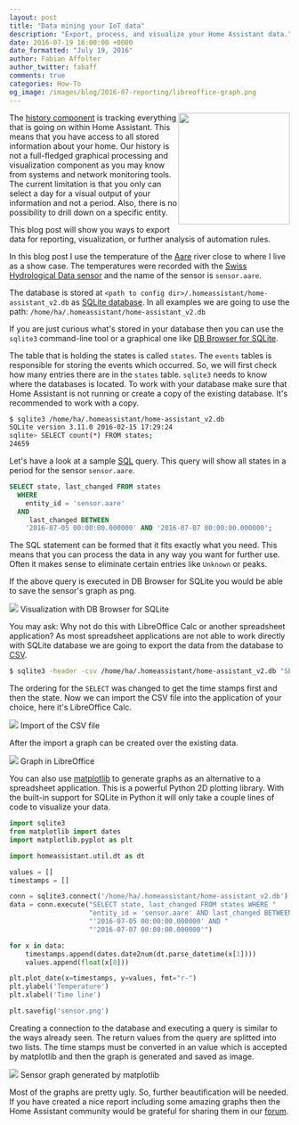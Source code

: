```yaml
---
layout: post
title: "Data mining your IoT data"
description: "Export, process, and visualize your Home Assistant data."
date: 2016-07-19 16:00:00 +0000
date_formatted: "July 19, 2016"
author: Fabian Affolter
author_twitter: fabaff
comments: true
categories: How-To
og_image: /images/blog/2016-07-reporting/libreoffice-graph.png
---
```


<img src='/images/blog/2016-07-reporting/mpl-sensor.png' style='clear: right; border:none; box-shadow: none; float: right; margin-bottom: 12px;' width='200' />

The [history component](/components/history/) is tracking everything that is going on within Home Assistant. This means that you have access to all stored information about your home. Our history is not a full-fledged graphical processing and visualization component as you may know from systems and network monitoring tools. The current limitation is that you only can select a day for a visual output of your information and not a period. Also, there is no possibility to drill down on a specific entity.

This blog post will show you ways to export data for reporting, visualization, or further analysis of automation rules.

<!--more-->

In this blog post I use the temperature of the [Aare](https://en.wikipedia.org/wiki/Aare) river close to where I live as a show case. The temperatures were recorded with the [Swiss Hydrological Data sensor](/components/sensor.swiss_hydrological_data/) and the name of the sensor is `sensor.aare`.

The database is stored at `<path to config dir>/.homeassistant/home-assistant_v2.db` as [SQLite database](https://www.sqlite.org/). In all examples we are going to use the path: `/home/ha/.homeassistant/home-assistant_v2.db`

If you are just curious what's stored in your database then you can use the `sqlite3` command-line tool or a graphical one like [DB Browser for SQLite](http://sqlitebrowser.org/).

The table that is holding the states is called `states`. The `events` tables is responsible for storing the events which occurred. So, we will first check how many entries there are in the `states` table. `sqlite3` needs to know where the databases is located. To work with your database make sure that Home Assistant is not running or create a copy of the existing database. It's recommended to work with a copy.

```bash
$ sqlite3 /home/ha/.homeassistant/home-assistant_v2.db 
SQLite version 3.11.0 2016-02-15 17:29:24
sqlite> SELECT count(*) FROM states;
24659
```

Let's have a look at a sample [SQL](https://en.wikipedia.org/wiki/SQL) query. This query will show all states in a period for the sensor `sensor.aare`.

```sql
SELECT state, last_changed FROM states
  WHERE
    entity_id = 'sensor.aare'
  AND
     last_changed BETWEEN
    '2016-07-05 00:00:00.000000' AND '2016-07-07 00:00:00.000000';
```

The SQL statement can be formed that it fits exactly what you need. This means that you can process the data in any way you want for further use. Often it makes sense to eliminate certain entries like `Unknown` or peaks.

If the above query is executed in DB Browser for SQLite you would be able to save the sensor's graph as png.

<p class='img'>
  <img src='/images/blog/2016-07-reporting/db-browser.png' />
  Visualization with DB Browser for SQLite
</p>

You may ask: Why not do this with LibreOffice Calc or another spreadsheet application? As most spreadsheet applications are not able to work directly with SQLite database we are going to export the data from the database to [CSV](https://en.wikipedia.org/wiki/Comma-separated_values).

```bash
$ sqlite3 -header -csv /home/ha/.homeassistant/home-assistant_v2.db "SELECT last_changed, state FROM states WHERE entity_id = 'sensor.aare' AND last_changed BETWEEN '2016-07-05 00:00:00.000000' AND '2016-07-07 00:00:00.000000';" > sensor.csv
```

The ordering for the `SELECT` was changed to get the time stamps first and then the state. Now we can import the CSV file into the application of your choice, here it's LibreOffice Calc.

<p class='img'>
  <img src='/images/blog/2016-07-reporting/libreoffice-import.png' />
  Import of the CSV file 
</p>

After the import a graph can be created over the existing data.

<p class='img'>
  <img src='/images/blog/2016-07-reporting/libreoffice-graph.png' />
  Graph in LibreOffice
</p>

You can also use [matplotlib](http://matplotlib.org/) to generate graphs as an alternative to a spreadsheet application. This is a powerful Python 2D plotting library. With the built-in support for SQLite in Python it will only take a couple lines of code to visualize your data. 

```python
import sqlite3
from matplotlib import dates
import matplotlib.pyplot as plt

import homeassistant.util.dt as dt

values = []
timestamps = []

conn = sqlite3.connect('/home/ha/.homeassistant/home-assistant_v2.db')
data = conn.execute("SELECT state, last_changed FROM states WHERE "
                    "entity_id = 'sensor.aare' AND last_changed BETWEEN "
                    "'2016-07-05 00:00:00.000000' AND "
                    "'2016-07-07 00:00:00.000000'")

for x in data:
    timestamps.append(dates.date2num(dt.parse_datetime(x[1])))
    values.append(float(x[0]))

plt.plot_date(x=timestamps, y=values, fmt="r-")
plt.ylabel('Temperature')
plt.xlabel('Time line')

plt.savefig('sensor.png')
```

Creating a connection to the database and executing a query is similar to the ways already seen. The return values from the query are splitted into two lists. The time stamps must be converted in an value which is accepted by matplotlib and then the graph is generated and saved as image. 

<p class='img'>
  <img src='/images/blog/2016-07-reporting/mpl-sensor.png' />
  Sensor graph generated by matplotlib
</p>

Most of the graphs are pretty ugly. So, further beautification will be needed. If you have created a nice report including some amazing graphs then the Home Assistant community would be grateful for sharing them in our [forum](https://community.home-assistant.io/). 

